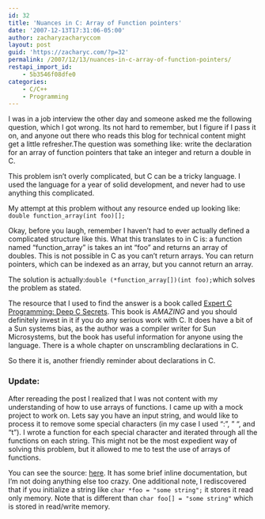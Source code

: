 ```yaml
---
id: 32
title: 'Nuances in C: Array of Function pointers'
date: '2007-12-13T17:31:06-05:00'
author: zacharyzacharyccom
layout: post
guid: 'https://zacharyc.com/?p=32'
permalink: /2007/12/13/nuances-in-c-array-of-function-pointers/
restapi_import_id:
    - 5b3546f08dfe0
categories:
    - C/C++
    - Programming
---
```


I was in a job interview the other day and someone asked me the following question, which I got wrong. Its not hard to remember, but I figure if I pass it on, and anyone out there who reads this blog for technical content might get a little refresher.The question was something like: write the declaration for an array of function pointers that take an integer and return a double in C.

This problem isn’t overly complicated, but C can be a tricky language. I used the language for a year of solid development, and never had to use anything this complicated.

My attempt at this problem without any resource ended up looking like:  
 `double function_array(int foo)[];`

Okay, before you laugh, remember I haven’t had to ever actually defined a complicated structure like this. What this translates to in C is: a function named “function\_array” is takes an int “foo” and returns an array of doubles. This is not possible in C as you can’t return arrays. You can return pointers, which can be indexed as an array, but you cannot return an array.

The solution is actually:`double (*function_array[])(int foo);`which solves the problem as stated.

The resource that I used to find the answer is a book called [Expert C Programming: Deep C Secrets](http://www.amazon.com/Expert-Programming-Peter-van-Linden/dp/0131774298/ref=pd_bbs_sr_1?ie=UTF8&amp;s=books&amp;qid=1197566443&amp;sr=8-1). This book is *AMAZING* and you should definitely invest in it if you do any serious work with C. It does have a bit of a Sun systems bias, as the author was a compiler writer for Sun Microsystems, but the book has useful information for anyone using the language. There is a whole chapter on unscrambling declarations in C.

So there it is, another friendly reminder about declarations in C.

### Update:

After rereading the post I realized that I was not content with my understanding of how to use arrays of functions. I came up with a mock project to work on. Lets say you have an input string, and would like to process it to remove some special characters (in my case I used “:”, ” “, and “t”). I wrote a function for each special character and iterated through all the functions on each string. This might not be the most expedient way of solving this problem, but it allowed to me to test the use of arrays of functions.

You can see the source: [here](https://zacharyc.com/wp-content/uploads/2007/12/function_arrays.c). It has some brief inline documentation, but I’m not doing anything else too crazy. One additional note, I rediscovered that if you initialize a string like `char *foo = "some string";` it stores it read only memory. Note that is different than `char foo[] = "some string"` which is stored in read/write memory.